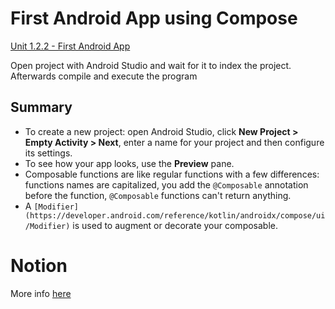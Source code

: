 # First Android App using Compose

[Unit 1.2.2 - First Android App](https://developer.android.com/codelabs/basic-android-kotlin-compose-first-app?continue=https%3A%2F%2Fdeveloper.android.com%2Fcourses%2Fpathways%2Fandroid-basics-compose-unit-1-pathway-2%23codelab-https%3A%2F%2Fdeveloper.android.com%2Fcodelabs%2Fbasic-android-kotlin-compose-first-app#0)

Open project with Android Studio and wait for it to index the project. Afterwards compile and execute the program

## Summary

- To create a new project: open Android Studio, click **New Project > Empty Activity > Next**, enter a name for your project and then configure its settings.
- To see how your app looks, use the **Preview** pane.
- Composable functions are like regular functions with a few differences: functions names are capitalized, you add the `@Composable` annotation before the function, `@Composable` functions can't return anything.
- A `[Modifier](https://developer.android.com/reference/kotlin/androidx/compose/ui/Modifier)` is used to augment or decorate your composable.

# Notion

More info [here](https://mis-notas.notion.site/Unit-1-2-2-b040f9b9520347199d4e3252890a592a?pvs=4)
